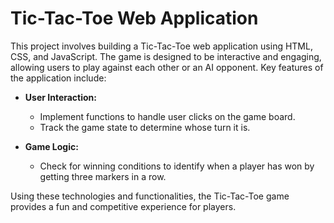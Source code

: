 # Tic-Tac-Toe Web Application

This project involves building a Tic-Tac-Toe web application using HTML, CSS, and JavaScript. The game is designed to be interactive and engaging, allowing users to play against each other or an AI opponent. Key features of the application include:

- **User Interaction:**
  - Implement functions to handle user clicks on the game board.
  - Track the game state to determine whose turn it is.

- **Game Logic:**
  - Check for winning conditions to identify when a player has won by getting three markers in a row.

Using these technologies and functionalities, the Tic-Tac-Toe game provides a fun and competitive experience for players.
